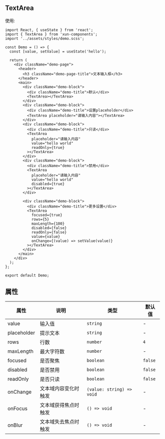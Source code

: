 ## TextArea

使用:

```tsx
import React, { useState } from 'react';
import { TextArea } from 'xun-components';
import '../assets/styles/demo.scss';

const Demo = () => {
  const [value, setValue] = useState('hello');

  return (
    <div className="demo-page">
      <header>
        <h3 className="demo-page-title">文本输入框</h3>
      </header>
      <main>
        <div className="demo-block">
          <div className="demo-title">默认</div>
          <TextArea></TextArea>
        </div>
        <div className="demo-block">
          <div className="demo-title">设置placeholder</div>
          <TextArea placeholder="请输入内容"></TextArea>
        </div>
        <div className="demo-block">
          <div className="demo-title">只读</div>
          <TextArea
            placeholder="请输入内容"
            value="hello world"
            readOnly={true}
          ></TextArea>
        </div>
        <div className="demo-block">
          <div className="demo-title">禁用</div>
          <TextArea
            placeholder="请输入内容"
            value="hello world"
            disabled={true}
          ></TextArea>
        </div>

        <div className="demo-block">
          <div className="demo-title">更多设置</div>
          <TextArea
            focused={true}
            rows={5}
            maxLength={100}
            disabled={false}
            readOnly={false}
            value={value}
            onChange={(value) => setValue(value)}
          ></TextArea>
        </div>
      </main>
    </div>
  );
};

export default Demo;
```

## 属性

| 属性        | 说明                 | 类型                      | 默认值  |
| ----------- | -------------------- | ------------------------- | ------- |
| value       | 输入值               | `string`                  | -       |
| placeholder | 提示文本             | `string`                  | -       |
| rows        | 行数                 | `number`                  | `4`     |
| maxLength   | 最大字符数           | `number`                  | -       |
| focused     | 是否聚焦             | `boolean`                 | `false` |
| disabled    | 是否禁用             | `boolean`                 | `false` |
| readOnly    | 是否只读             | `boolean`                 | `false` |
| onChange    | 文本域内容变化时触发 | `(value: string) => void` | -       |
| onFocus     | 文本域获得焦点时触发 | `() => void`              | -       |
| onBlur      | 文本域失去焦点时触发 | `() => void`              | -       |
